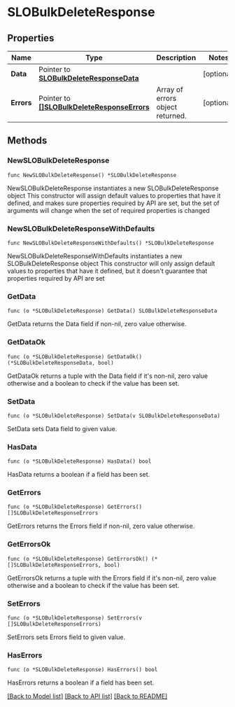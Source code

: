 # SLOBulkDeleteResponse

## Properties

Name | Type | Description | Notes
------------ | ------------- | ------------- | -------------
**Data** | Pointer to [**SLOBulkDeleteResponseData**](SLOBulkDeleteResponse_data.md) |  | [optional] 
**Errors** | Pointer to [**[]SLOBulkDeleteResponseErrors**](SLOBulkDeleteResponseErrors.md) | Array of errors object returned. | [optional] 

## Methods

### NewSLOBulkDeleteResponse

`func NewSLOBulkDeleteResponse() *SLOBulkDeleteResponse`

NewSLOBulkDeleteResponse instantiates a new SLOBulkDeleteResponse object
This constructor will assign default values to properties that have it defined,
and makes sure properties required by API are set, but the set of arguments
will change when the set of required properties is changed

### NewSLOBulkDeleteResponseWithDefaults

`func NewSLOBulkDeleteResponseWithDefaults() *SLOBulkDeleteResponse`

NewSLOBulkDeleteResponseWithDefaults instantiates a new SLOBulkDeleteResponse object
This constructor will only assign default values to properties that have it defined,
but it doesn't guarantee that properties required by API are set

### GetData

`func (o *SLOBulkDeleteResponse) GetData() SLOBulkDeleteResponseData`

GetData returns the Data field if non-nil, zero value otherwise.

### GetDataOk

`func (o *SLOBulkDeleteResponse) GetDataOk() (*SLOBulkDeleteResponseData, bool)`

GetDataOk returns a tuple with the Data field if it's non-nil, zero value otherwise
and a boolean to check if the value has been set.

### SetData

`func (o *SLOBulkDeleteResponse) SetData(v SLOBulkDeleteResponseData)`

SetData sets Data field to given value.

### HasData

`func (o *SLOBulkDeleteResponse) HasData() bool`

HasData returns a boolean if a field has been set.

### GetErrors

`func (o *SLOBulkDeleteResponse) GetErrors() []SLOBulkDeleteResponseErrors`

GetErrors returns the Errors field if non-nil, zero value otherwise.

### GetErrorsOk

`func (o *SLOBulkDeleteResponse) GetErrorsOk() (*[]SLOBulkDeleteResponseErrors, bool)`

GetErrorsOk returns a tuple with the Errors field if it's non-nil, zero value otherwise
and a boolean to check if the value has been set.

### SetErrors

`func (o *SLOBulkDeleteResponse) SetErrors(v []SLOBulkDeleteResponseErrors)`

SetErrors sets Errors field to given value.

### HasErrors

`func (o *SLOBulkDeleteResponse) HasErrors() bool`

HasErrors returns a boolean if a field has been set.


[[Back to Model list]](../README.md#documentation-for-models) [[Back to API list]](../README.md#documentation-for-api-endpoints) [[Back to README]](../README.md)


